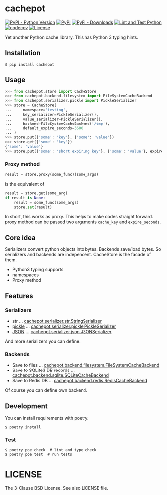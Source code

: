 # cachepot

[![PyPI - Python Version](https://img.shields.io/pypi/pyversions/cachepot.svg)](https://pypi.python.org/pypi/cachepot/)
[![PyPI](https://img.shields.io/pypi/v/cachepot.svg)](https://pypi.python.org/pypi/cachepot/)
[![PyPI - Downloads](https://img.shields.io/pypi/dm/cachepot.svg)](https://pypi.python.org/pypi/cachepot/)
[![Lint and Test Python](https://github.com/kitsuyui/cachepot/actions/workflows/python-test.yml/badge.svg)](https://github.com/kitsuyui/cachepot/actions/workflows/python-test.yml)
[![codecov](https://codecov.io/gh/kitsuyui/cachepot/branch/main/graph/badge.svg?token=mdzEJ8cwcB)](https://codecov.io/gh/kitsuyui/cachepot)
[![License](https://img.shields.io/badge/License-BSD%203--Clause-blue.svg)](https://opensource.org/licenses/BSD-3-Clause)

Yet another Python cache library. This has Python 3 typing hints.

## Installation

```
$ pip install cachepot
```

## Usage

```python
>>> from cachepot.store import CacheStore
>>> from cachepot.backend.filesystem import FileSystemCacheBackend
>>> from cachepot.serializer.pickle import PickleSerializer
>>> store = CacheStore(
...     namespace='testing',
...     key_serializer=PickleSerializer(),
...     value_serializer=PickleSerializer(),
...     backend=FileSystemCacheBackend('/tmp'),
...     default_expire_seconds=3600,
... )
>>> store.put({'some': 'key'}, {'some': 'value'})
>>> store.get({'some': 'key'})
{'some': 'value'}
>>> store.put({'some': 'short expiring key'}, {'some': 'value'}, expire_seconds=10)
```

### Proxy method

```python
result = store.proxy(some_func)(some_args)
```

is the equivalent of

```python
result = store.get(some_arg)
if result is None:
    result = some_func(some_args)
    store.set(result)
```

In short, this works as proxy. This helps to make codes straight forward.
proxy method can be passed two arguments `cache_key` and `expire_seconds`.

## Core idea

Serializers convert python objects into bytes.
Backends save/load bytes.
So serializers and backends are independent.
CacheStore is the facade of them.

- Python3 typing supports
- namespaces
- Proxy method

## Features

### Serializers

- str ... [cachepot.serializer.str.StringSerializer](https://github.com/kitsuyui/cachepot/blob/master/cachepot/serializer/str.py)
- [pickle](https://docs.python.org/3/library/pickle.html) ... [cachepot.serializer.pickle.PickleSerializer](https://github.com/kitsuyui/cachepot/blob/master/cachepot/serializer/pickle.py)
- [JSON](https://tools.ietf.org/html/rfc8259) ... [cachepot.serializer.json.JSONSerializer](https://github.com/kitsuyui/cachepot/blob/master/cachepot/serializer/json.py)

And more serializers you can define.

### Backends

- Save to files ... [cachepot.backend.filesystem.FileSystemCacheBackend](https://github.com/kitsuyui/cachepot/blob/master/cachepot/backend/filesystem.py)
- Save to SQLite3 DB records ... [cachepot.backend.sqlite.SQLiteCacheBackend](https://github.com/kitsuyui/cachepot/blob/master/cachepot/backend/sqlite.py)
- Save to Redis DB ... [cachepot.backend.redis.RedisCacheBackend](https://github.com/kitsuyui/cachepot/blob/master/cachepot/backend/redis.py)

Of course you can define own backend.

## Development

You can install requirements with poetry.

```shell
$ poetry install
```

### Test

```shell
$ poetry poe check  # lint and type check
$ poetry poe test  # run tests
```

# LICENSE

The 3-Clause BSD License. See also LICENSE file.
